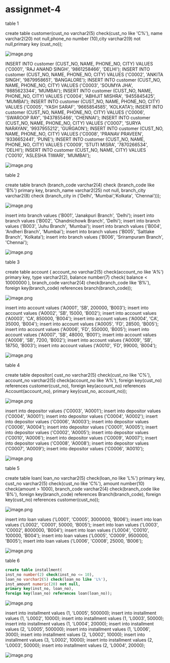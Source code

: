 # assignmet-4

table 1

create table customer(cust_no varchar2(5) check(cust_no like 'C%'), name varchar2(20) not null,phone_no number (10),city varchar2(9) not null,primary key (cust_no));

![image.png](image.png)

INSERT INTO customer (CUST_NO, NAME, PHONE_NO, CITY) VALUES ('C0001', 'RAJ ANAND SINGH', '9861258466', 'DELHI');
INSERT INTO customer (CUST_NO, NAME, PHONE_NO, CITY) VALUES ('C0002', 'ANKITA SINGH', '9879958651', 'BANGALORE');
INSERT INTO customer (CUST_NO, NAME, PHONE_NO, CITY) VALUES ('C0003', 'SOUMYA JHA', '9885623344', 'MUMBAI');
INSERT INTO customer (CUST_NO, NAME, PHONE_NO, CITY) VALUES ('C0004', 'ABHIJIT MISHRA', '9455845425', 'MUMBAI');
INSERT INTO customer (CUST_NO, NAME, PHONE_NO, CITY) VALUES ('C0005', 'YASH SARAF', '9665854585', 'KOLKATA');
INSERT INTO customer (CUST_NO, NAME, PHONE_NO, CITY) VALUES ('C0006', 'SWAROOP RAY', '9437855466', 'CHENNAI');
INSERT INTO customer (CUST_NO, NAME, PHONE_NO, CITY) VALUES ('C0007', 'SURYA NARAYAN', '9937955212', 'GURGAON');
INSERT INTO customer (CUST_NO, NAME, PHONE_NO, CITY) VALUES ('C0008', 'PRANAV PRAVEEN', '9336652441', 'PUNE');
INSERT INTO customer (CUST_NO, NAME, PHONE_NO, CITY) VALUES ('C0009', 'STUTI MISRA', '7870266534', 'DELHI');
INSERT INTO customer (CUST_NO, NAME, CITY) VALUES ('C0010', 'ASLESHA TIWARI', 'MUMBAI');

![image.png](image%201.png)

table 2

create table  branch (branch_code varchar2(4) check (branch_code like 'B%') primary key, branch_name varchar2(25) not null, branch_city varchar2(8) check (branch_city in ('Delhi', 'Mumbai','Kolkata', 'Chennai')));

![image.png](image%202.png)

insert into branch values ('B001', 'Janakpuri Branch', 'Delhi');
insert into branch values ('B002', 'Chandnichowk Branch', 'Delhi');
insert into branch values ('B003', 'Juhu Branch', 'Mumbai');
insert into branch values ('B004', 'Andheri Branch', 'Mumbai');
insert into branch values ('B005', 'Saltlake Branch', 'Kolkata');
insert into branch values ('B006', 'Srirampuram Branch', 'Chennai');

![image.png](image%203.png)

table 3

create table account (
 account_no varchar2(5) check(account_no like 'A%') primary key,
  type varchar2(2),
  balance number(7) check( balance < 10000000 ),
  branch_code varchar2(4) check(branch_code like 'B%'),
foreign key(branch_code) references branch(branch_code));                                            

![image.png](image%204.png)

insert into account values ('A0001', 'SB', 200000, 'B003');
insert into account values ('A0002', 'SB', 15000, 'B002');
insert into account values ('A0003', 'CA', 850000, 'B004');
insert into account values ('A0004', 'CA', 35000, 'B004');
insert into account values ('A0005', 'FD', 28500, 'B005');
insert into account values ('A0006', 'FD', 550000, 'B005');
insert into account values ('A0007', 'SB', 48000, 'B001');
insert into account values ('A0008', 'SB', 7200, 'B002');
insert into account values ('A0009', 'SB', 18750, 'B003');
insert into account values ('A0010', 'FD', 99000, 'B004');

![image.png](image%205.png)

table 4

create table depositor(
cust_no varchar2(5) check(cust_no like 'C%'),
account_no varchar2(5) check(account_no like 'A%'),
foreign key(cust_no) references customer(cust_no),
foreign key(account_no) references Account(account_no),
primary key(cust_no, account_no));

![image.png](image%206.png)

insert into depositor values ('C0003', 'A0001');
insert into depositor values ('C0004', 'A0001');
insert into depositor values ('C0004', 'A0002');
insert into depositor values ('C0006', 'A0003');
insert into depositor values ('C0006', 'A0004');
insert into depositor values ('C0001', 'A0005');
insert into depositor values ('C0002', 'A0005');
insert into depositor values ('C0010', 'A0006');
insert into depositor values ('C0009', 'A0007');
insert into depositor values ('C0008', 'A0008');
insert into depositor values ('C0007', 'A0009');
insert into depositor values ('C0006', 'A0010');

![image.png](image%207.png)

table 5

create table loan(
loan_no varchar2(5) check(loan_no like 'L%') primary key,
cust_no varchar2(5) check(cust_no like 'C%'),
amount number(10) check(amount > 1000),
branch_code varchar2(4) check(branch_code like 'B%'),
foreign key(branch_code) references Branch(branch_code),
foreign key(cust_no) references customer(cust_no));

![image.png](image%208.png)

insert into loan values ('L0001', 'C0005', 3000000, 'B006');
insert into loan values ('L0002', 'C0001', 50000, 'B005');
insert into loan values ('L0003', 'C0002', 8000000, 'B004');
insert into loan values ('L0004', 'C0010', 100000, 'B004');
insert into loan values ('L0005', 'C0009', 9500000, 'B005');
insert into loan values ('L0006', 'C0008', 25000, 'B006');

![image.png](image%209.png)

table 6

```sql
create table installment(
inst_no number(2) check(inst_no <= 10),
loan_no varchar2(5) check(loan_no like 'L%'),
inst_amount numeric(20) not null,
primary key(inst_no, loan_no),
foreign key(loan_no) references loan(loan_no));
```

![image.png](image%2010.png)

insert into installment values (1, 'L0005', 500000);
insert into installment values (1, 'L0002', 10000);
insert into installment values (1, 'L0003', 50000);
insert into installment values (1, 'L0004', 20000);
insert into installment values (2, 'L0005', 500000);
insert into installment values (1, 'L0006', 3000);
insert into installment values (2, 'L0002', 10000);
insert into installment values (3, 'L0002', 10000);
insert into installment values (2, 'L0003', 50000);
insert into installment values (2, 'L0004', 20000);

![image.png](image%2011.png)